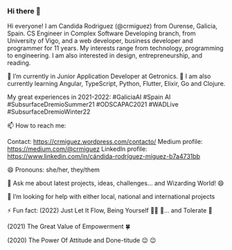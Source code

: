 ### Hi there 👋

Hi everyone! I am Candida Rodriguez (@crmiguez) from Ourense, Galicia, Spain. CS Engineer in Complex Software Developing branch, from University of Vigo, and a web developer, business developer and programmer for 11 years. My interests range from technology, programming to engineering. I am also interested in design, entrepreneurship, and reading.

🔭 I’m currently in Junior Application Developer at Getronics. 🌱 I am also currently learning Angular, TypeScript, Python, Flutter, Elixir, Go and Clojure.

My great experiences in 2021-2022: #GaliciaAI #Spain AI #SubsurfaceDremioSummer21 #ODSCAPAC2021 #WADLive #SubsurfaceDremioWinter22

📫 How to reach me: 

Contact: https://crmiguez.wordpress.com/contacto/
Medium profile: https://medium.com/@crmiguez
LinkedIn profile: https://www.linkedin.com/in/cándida-rodríguez-míguez-b7a4731bb

😄 Pronouns: she/her, they/them

💬 Ask me about latest projects, ideas, challenges... and Wizarding World! :smile:

🤔 I’m looking for help with either local, national and international projects

⚡ Fun fact:
(2022) Just Let It Flow, Being Yourself 🏊‍♀️ 💖... and Tolerate 🌝

(2021) The Great Value of Empowerment 🍀

(2020) The Power Of Attitude and Done-titude :wink: :wink:

